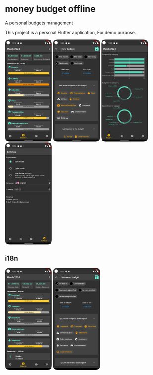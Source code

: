 # money budget offline

A personal budgets management

This project is a personal Flutter application, For demo purpose.

<img src="https://github.com/bimarvolo/budget-planner-offline/blob/main/screenshots/dark/categories_en.png" width="30%" height="30%">
<img src="https://github.com/bimarvolo/budget-planner-offline/blob/main/screenshots/dark/budget_add_en.png" width="30%" height="30%">
<img src="https://github.com/bimarvolo/budget-planner-offline/blob/main/screenshots/dark/report_en.png" width="30%" height="30%">
<img src="https://github.com/bimarvolo/budget-planner-offline/blob/main/screenshots/dark/settings_en.png" width="30%" height="30%">

## i18n
<img src="https://github.com/bimarvolo/budget-planner-offline/blob/main/screenshots/dark/fr/categories_fr.png" width="30%" height="30%">
<img src="https://github.com/bimarvolo/budget-planner-offline/blob/main/screenshots/dark/fr/budget_add_fr.png" width="30%" height="30%">
